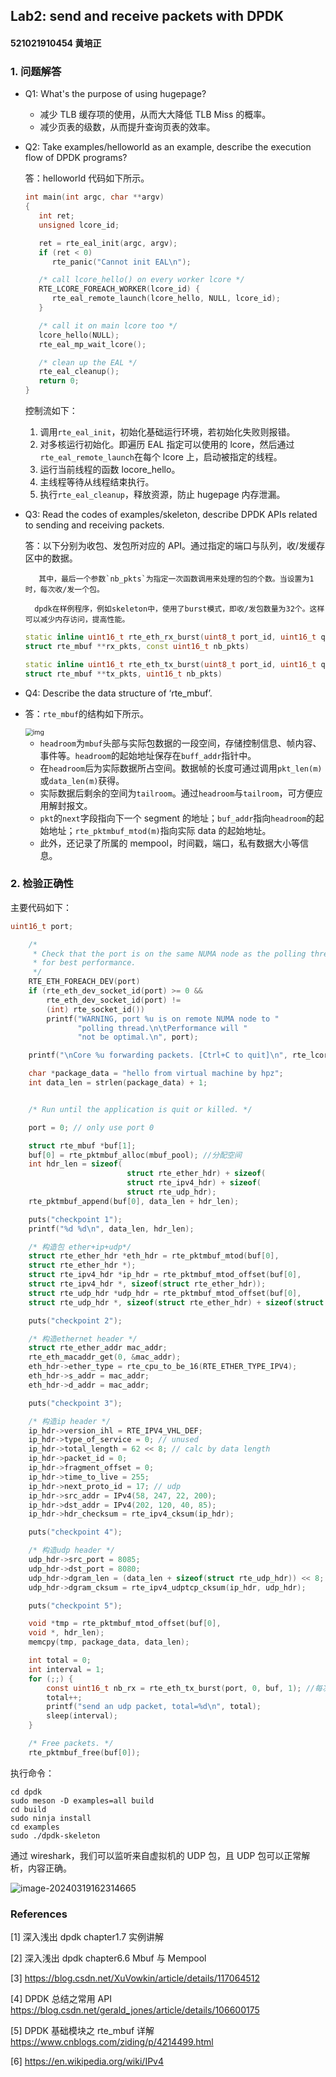 ## Lab2: send and receive packets with DPDK

#### 521021910454 黄培正

### 1. 问题解答

- Q1: What's the purpose of using hugepage?

  - 减少 TLB 缓存项的使用，从而大大降低 TLB Miss 的概率。
  - 减少页表的级数，从而提升查询页表的效率。

- Q2: Take examples/helloworld as an example, describe the execution flow of DPDK programs?

  答：helloworld 代码如下所示。

  ```c
  int main(int argc, char **argv)
  {
     int ret;
     unsigned lcore_id;

     ret = rte_eal_init(argc, argv);
     if (ret < 0)
        rte_panic("Cannot init EAL\n");

     /* call lcore_hello() on every worker lcore */
     RTE_LCORE_FOREACH_WORKER(lcore_id) {
        rte_eal_remote_launch(lcore_hello, NULL, lcore_id);
     }

     /* call it on main lcore too */
     lcore_hello(NULL);
     rte_eal_mp_wait_lcore();

     /* clean up the EAL */
     rte_eal_cleanup();
     return 0;
  }
  ```

  控制流如下：

  1. 调用`rte_eal_init`，初始化基础运行环境，若初始化失败则报错。
  2. 对多核运行初始化。即遍历 EAL 指定可以使用的 lcore，然后通过`rte_eal_remote_launch`在每个 lcore 上，启动被指定的线程。
  3. 运行当前线程的函数 locore_hello。
  4. 主线程等待从线程结束执行。
  5. 执行`rte_eal_cleanup`，释放资源，防止 hugepage 内存泄漏。

- Q3: Read the codes of examples/skeleton, describe DPDK APIs related to sending and receiving packets.

  答：以下分别为收包、发包所对应的 API。通过指定的端口与队列，收/发缓存区中的数据。

         其中，最后一个参数`nb_pkts`为指定一次函数调用来处理的包的个数。当设置为1时，每次收/发一个包。

      	dpdk在样例程序，例如skeleton中，使用了burst模式，即收/发包数量为32个。这样可以减少内存访问，提高性能。

  ```c++
  static inline uint16_t rte_eth_rx_burst(uint8_t port_id, uint16_t queue_id,
  struct rte_mbuf **rx_pkts, const uint16_t nb_pkts)
  ```

  ```c++
  static inline uint16_t rte_eth_tx_burst(uint8_t port_id, uint16_t queue_id,
  struct rte_mbuf **tx_pkts, uint16_t nb_pkts)
  ```

- Q4: Describe the data structure of ‘rte_mbuf’.

- 答：`rte_mbuf`的结构如下所示。

  <img src="https://img-blog.csdnimg.cn/20190313091134349.png?x-oss-process=image/watermark,type_ZmFuZ3poZW5naGVpdGk,shadow_10,text_aHR0cHM6Ly9ibG9nLmNzZG4ubmV0L3lhb2NodWg=,size_16,color_FFFFFF,t_70" alt="img" style="zoom:75%;" />

  - `headroom`为`mbuf`头部与实际包数据的一段空间，存储控制信息、帧内容、事件等。`headroom`的起始地址保存在`buff_addr`指针中。
  - 在`headroom`后为实际数据所占空间。数据帧的长度可通过调用`pkt_len(m)`或`data_len(m)`获得。
  - 实际数据后剩余的空间为`tailroom`。通过`headroom`与`tailroom`，可方便应用解封报文。
  - `pkt`的`next`字段指向下一个 segment 的地址；`buf_addr`指向`headroom`的起始地址；`rte_pktmbuf_mtod(m)`指向实际 data 的起始地址。
  - 此外，还记录了所属的 mempool，时间戳，端口，私有数据大小等信息。

### 2. 检验正确性

主要代码如下：

```c
uint16_t port;

    /*
     * Check that the port is on the same NUMA node as the polling thread
     * for best performance.
     */
    RTE_ETH_FOREACH_DEV(port)
    if (rte_eth_dev_socket_id(port) >= 0 &&
        rte_eth_dev_socket_id(port) !=
        (int) rte_socket_id())
        printf("WARNING, port %u is on remote NUMA node to "
               "polling thread.\n\tPerformance will "
               "not be optimal.\n", port);

    printf("\nCore %u forwarding packets. [Ctrl+C to quit]\n", rte_lcore_id());

    char *package_data = "hello from virtual machine by hpz";
    int data_len = strlen(package_data) + 1;


    /* Run until the application is quit or killed. */

    port = 0; // only use port 0

    struct rte_mbuf *buf[1];
    buf[0] = rte_pktmbuf_alloc(mbuf_pool); //分配空间
    int hdr_len = sizeof(
                          struct rte_ether_hdr) + sizeof(
                          struct rte_ipv4_hdr) + sizeof(
                          struct rte_udp_hdr);
    rte_pktmbuf_append(buf[0], data_len + hdr_len);

    puts("checkpoint 1");
    printf("%d %d\n", data_len, hdr_len);

    /* 构造包 ether+ip+udp*/
    struct rte_ether_hdr *eth_hdr = rte_pktmbuf_mtod(buf[0],
    struct rte_ether_hdr *);
    struct rte_ipv4_hdr *ip_hdr = rte_pktmbuf_mtod_offset(buf[0],
    struct rte_ipv4_hdr *, sizeof(struct rte_ether_hdr));
    struct rte_udp_hdr *udp_hdr = rte_pktmbuf_mtod_offset(buf[0],
    struct rte_udp_hdr *, sizeof(struct rte_ether_hdr) + sizeof(struct rte_ipv4_hdr));

    puts("checkpoint 2");

    /* 构造ethernet header */
    struct rte_ether_addr mac_addr;
    rte_eth_macaddr_get(0, &mac_addr);
    eth_hdr->ether_type = rte_cpu_to_be_16(RTE_ETHER_TYPE_IPV4);
    eth_hdr->s_addr = mac_addr;
    eth_hdr->d_addr = mac_addr;

    puts("checkpoint 3");

    /* 构造ip header */
    ip_hdr->version_ihl = RTE_IPV4_VHL_DEF;
    ip_hdr->type_of_service = 0; // unused
    ip_hdr->total_length = 62 << 8; // calc by data length
    ip_hdr->packet_id = 0;
    ip_hdr->fragment_offset = 0;
    ip_hdr->time_to_live = 255;
    ip_hdr->next_proto_id = 17; // udp
    ip_hdr->src_addr = IPv4(58, 247, 22, 200);
    ip_hdr->dst_addr = IPv4(202, 120, 40, 85);
    ip_hdr->hdr_checksum = rte_ipv4_cksum(ip_hdr);

    puts("checkpoint 4");

    /* 构造udp header */
    udp_hdr->src_port = 8085;
    udp_hdr->dst_port = 8080;
    udp_hdr->dgram_len = (data_len + sizeof(struct rte_udp_hdr)) << 8;
    udp_hdr->dgram_cksum = rte_ipv4_udptcp_cksum(ip_hdr, udp_hdr);

    puts("checkpoint 5");

    void *tmp = rte_pktmbuf_mtod_offset(buf[0],
    void *, hdr_len);
    memcpy(tmp, package_data, data_len);

    int total = 0;
    int interval = 1;
    for (;;) {
        const uint16_t nb_rx = rte_eth_tx_burst(port, 0, buf, 1); //每次发一个包
        total++;
        printf("send an udp packet, total=%d\n", total);
        sleep(interval);
    }

    /* Free packets. */
    rte_pktmbuf_free(buf[0]);
```

执行命令：

```
cd dpdk
sudo meson -D examples=all build
cd build
sudo ninja install
cd examples
sudo ./dpdk-skeleton
```

通过 wireshark，我们可以监听来自虚拟机的 UDP 包，且 UDP 包可以正常解析，内容正确。

![image-20240319162314665](result.png)

### References

[1] 深入浅出 dpdk chapter1.7 实例讲解

[2] 深入浅出 dpdk chapter6.6 Mbuf 与 Mempool

[3] https://blog.csdn.net/XuVowkin/article/details/117064512

[4] DPDK 总结之常用 API https://blog.csdn.net/gerald_jones/article/details/106600175

[5] DPDK 基础模块之 rte_mbuf 详解 https://www.cnblogs.com/ziding/p/4214499.html

[6] https://en.wikipedia.org/wiki/IPv4
